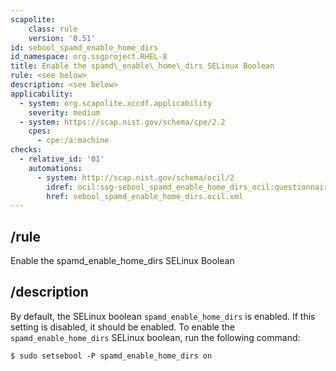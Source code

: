 ```yaml
---
scapolite:
    class: rule
    version: '0.51'
id: sebool_spamd_enable_home_dirs
id_namespace: org.ssgproject.RHEL-8
title: Enable the spamd\_enable\_home\_dirs SELinux Boolean
rule: <see below>
description: <see below>
applicability:
  - system: org.scapolite.xccdf.applicability
    severity: medium
  - system: https://scap.nist.gov/schema/cpe/2.2
    cpes:
      - cpe:/a:machine
checks:
  - relative_id: '01'
    automations:
      - system: http://scap.nist.gov/schema/ocil/2
        idref: ocil:ssg-sebool_spamd_enable_home_dirs_ocil:questionnaire:1
        href: sebool_spamd_enable_home_dirs.ocil.xml
---
```



## /rule

Enable the spamd\_enable\_home\_dirs SELinux Boolean

## /description

By
default, the SELinux boolean `spamd_enable_home_dirs` is enabled. If
this setting is disabled, it should be enabled. To enable the
`spamd_enable_home_dirs` SELinux boolean, run the following command:

``` 
$ sudo setsebool -P spamd_enable_home_dirs on
```

